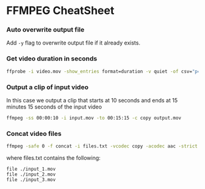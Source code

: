 # FFMPEG CheatSheet

### Auto overwrite output file
Add `-y` flag to overwrite output file if it already exists.

### Get video duration in seconds
```bash
ffprobe -i video.mov -show_entries format=duration -v quiet -of csv="p=0"
```

### Output a clip of input video
In this case we output a clip that starts at 10 seconds and ends at 15 minutes 15 seconds of the input video
```bash
ffmpeg -ss 00:00:10 -i input.mov -to 00:15:15 -c copy output.mov
```

### Concat video files
```bash
ffmpeg -safe 0 -f concat -i files.txt -vcodec copy -acodec aac -strict -2 -b:a 384k output.mov
```
where files.txt contains the following:
```
file ./input_1.mov
file ./input_2.mov
file ./input_3.mov
```

